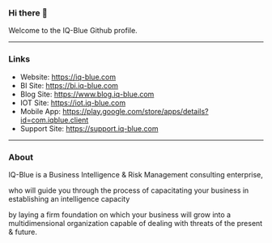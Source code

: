 ### Hi there 👋

Welcome to the IQ-Blue Github profile.

---

### Links

- Website: https://iq-blue.com
- BI Site: https://bi.iq-blue.com
- Blog Site: https://www.blog.iq-blue.com
- IOT Site: https://iot.iq-blue.com
- Mobile App: https://play.google.com/store/apps/details?id=com.iqblue.client
- Support Site: https://support.iq-blue.com



---

### About

IQ-Blue is a Business Intelligence & Risk Management consulting enterprise,

who will guide you through the process of capacitating your business in establishing an intelligence capacity

by laying a firm foundation on which your business will grow into a multidimensional organization capable of dealing with threats of the present & future.

<!--
**IQ-blue/IQ-Blue** is a ✨ _special_ ✨ repository because its `README.md` (this file) appears on your GitHub profile.

Here are some ideas to get you started:

- 🔭 I’m currently working on ...
- 🌱 I’m currently learning ...
- 👯 I’m looking to collaborate on ...
- 🤔 I’m looking for help with ...
- 💬 Ask me about ...
- 📫 How to reach me: ...
- 😄 Pronouns: ...
- ⚡ Fun fact: ...
-->
